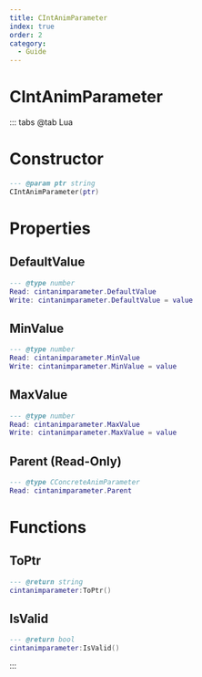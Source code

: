 ```yaml
---
title: CIntAnimParameter
index: true
order: 2
category:
  - Guide
---
```


# CIntAnimParameter

::: tabs
@tab Lua
# Constructor
```lua
--- @param ptr string
CIntAnimParameter(ptr)
```
# Properties
## DefaultValue 
```lua
--- @type number
Read: cintanimparameter.DefaultValue
Write: cintanimparameter.DefaultValue = value
```
## MinValue 
```lua
--- @type number
Read: cintanimparameter.MinValue
Write: cintanimparameter.MinValue = value
```
## MaxValue 
```lua
--- @type number
Read: cintanimparameter.MaxValue
Write: cintanimparameter.MaxValue = value
```
## Parent (Read-Only)
```lua
--- @type CConcreteAnimParameter
Read: cintanimparameter.Parent
```
# Functions
## ToPtr
```lua
--- @return string
cintanimparameter:ToPtr()
```
## IsValid
```lua
--- @return bool
cintanimparameter:IsValid()
```

:::